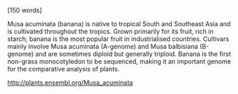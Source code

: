 
[150 words]

Musa acuminata (banana) is native to tropical South and Southeast Asia and is cultivated throughout the tropics. Grown primarily for its fruit, rich in starch, banana is the most popular fruit in industrialised countries. Cultivars mainly involve Musa acuminata (A-genome) and Musa balbisiana (B-genome) and are sometimes diploid but generally triploid. Banana is the first non-grass monocotyledon to be sequenced, making it an important genome for the comparative analysis of plants.

http://plants.ensembl.org/Musa_acuminata
